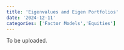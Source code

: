 ```yaml
---
title: 'Eigenvalues and Eigen Portfolios'
date: '2024-12-11'
categories: ['Factor Models','Equities']
---
```



To be uploaded.
